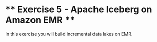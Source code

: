 # ** Exercise 5 - Apache Iceberg on Amazon EMR **

In this exercise you will build incremental data lakes on EMR. 
